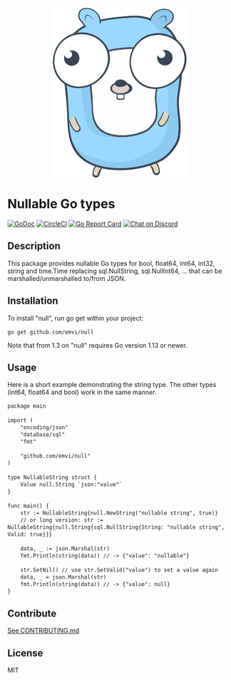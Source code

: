 <p align="center">
    <img src="nullgopher.svg" width="300px" />
</p>

# Nullable Go types

[![GoDoc](https://godoc.org/github.com/emvi/null?status.svg)](https://godoc.org/github.com/emvi/null)
[![CircleCI](https://circleci.com/gh/emvi/null.svg?style=svg)](https://circleci.com/gh/emvi/null)
[![Go Report Card](https://goreportcard.com/badge/github.com/emvi/null)](https://goreportcard.com/report/github.com/emvi/null)
<a href="https://discord.gg/fAYm4Cz"><img src="https://img.shields.io/discord/739184135649886288?logo=discord" alt="Chat on Discord"></a>

## Description

This package provides nullable Go types for bool, float64, int64, int32, string and time.Time replacing sql.NullString, sql.NullInt64, ... that can be marshalled/unmarshalled to/from JSON.

## Installation

To install "null", run go get within your project:

```
go get github.com/emvi/null
```

Note that from 1.3 on "null" requires Go version 1.13 or newer.

## Usage

Here is a short example demonstrating the string type. The other types (int64, float64 and bool) work in the same manner.

```
package main

import (
    "encoding/json"
    "database/sql"
    "fmt"

    "github.com/emvi/null"
)

type NullableString struct {
    Value null.String `json:"value"`
}

func main() {
    str := NullableString{null.NewString("nullable string", true)}
    // or long version: str := NullableString{null.String{sql.NullString{String: "nullable string", Valid: true}}}
    
    data, _ := json.Marshal(str)
    fmt.Println(string(data)) // -> {"value": "nullable"}

    str.SetNil() // use str.SetValid("value") to set a value again
    data, _ = json.Marshal(str)
    fmt.Println(string(data)) // -> {"value": null}
}
```

## Contribute

[See CONTRIBUTING.md](CONTRIBUTING.md)

## License

MIT
